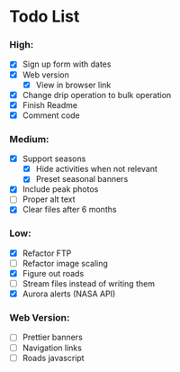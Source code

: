 # Todo List

### High:

- [X] Sign up form with dates
- [X] Web version
  - [X] View in browser link
- [X] Change drip operation to bulk operation
- [X] Finish Readme
- [X] Comment code

### Medium:

- [X] Support seasons
  - [X] Hide activities when not relevant
  - [X] Preset seasonal banners
- [X] Include peak photos
- [ ] Proper alt text
- [X] Clear files after 6 months

### Low:

- [X] Refactor FTP
- [ ] Refactor image scaling
- [X] Figure out roads
- [ ] Stream files instead of writing them
- [X] Aurora alerts (NASA API)

### Web Version:

- [ ] Prettier banners
- [ ] Navigation links
- [ ] Roads javascript
